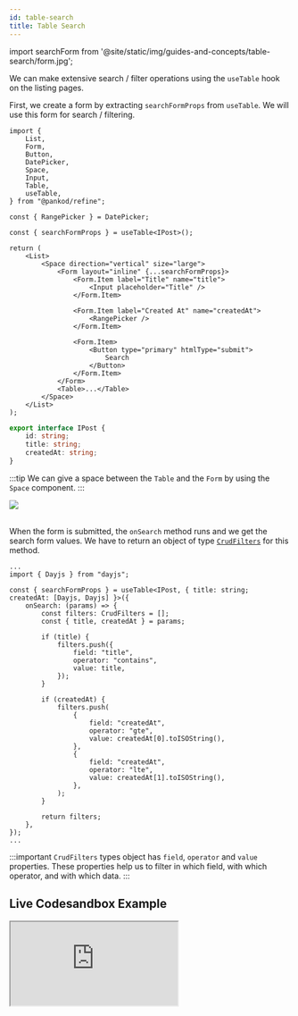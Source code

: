 ```yaml
---
id: table-search
title: Table Search
---
```


import searchForm from '@site/static/img/guides-and-concepts/table-search/form.jpg';

We can make extensive search / filter operations using the `useTable` hook on the listing pages.

First, we create a form by extracting `searchFormProps` from `useTable`. We will use this form for search / filtering.

```tsx title="pages/list.tsx"
import {
    List,
    Form,
    Button,
    DatePicker,
    Space,
    Input,
    Table,
    useTable,
} from "@pankod/refine";

const { RangePicker } = DatePicker;

const { searchFormProps } = useTable<IPost>();

return (
    <List>
        <Space direction="vertical" size="large">
            <Form layout="inline" {...searchFormProps}>
                <Form.Item label="Title" name="title">
                    <Input placeholder="Title" />
                </Form.Item>

                <Form.Item label="Created At" name="createdAt">
                    <RangePicker />
                </Form.Item>

                <Form.Item>
                    <Button type="primary" htmlType="submit">
                        Search
                    </Button>
                </Form.Item>
            </Form>
            <Table>...</Table>
        </Space>
    </List>
);
```

```ts title="interfaces/index.d.ts"
export interface IPost {
    id: string;
    title: string;
    createdAt: string;
}
```

:::tip
We can give a space between the `Table` and the `Form` by using the `Space` component.
:::

<div style={{textAlign: "center"}}>
    <img src={searchForm} />
</div>

<br />

When the form is submitted, the `onSearch` method runs and we get the search form values. We have to return an object of type [`CrudFilters`](../../api-references/interfaces.md#crudfilters) for this method.

```tsx title="pages/list.tsx"
...
import { Dayjs } from "dayjs";

const { searchFormProps } = useTable<IPost, { title: string; createdAt: [Dayjs, Dayjs] }>({
    onSearch: (params) => {
        const filters: CrudFilters = [];
        const { title, createdAt } = params;

        if (title) {
            filters.push({
                field: "title",
                operator: "contains",
                value: title,
            });
        }

        if (createdAt) {
            filters.push(
                {
                    field: "createdAt",
                    operator: "gte",
                    value: createdAt[0].toISOString(),
                },
                {
                    field: "createdAt",
                    operator: "lte",
                    value: createdAt[1].toISOString(),
                },
            );
        }

        return filters;
    },
});
...
```

:::important
`CrudFilters` types object has `field`, `operator` and `value` properties. These properties help us to filter in which field, with which operator, and with which data.
:::

## Live Codesandbox Example

<iframe src="https://codesandbox.io/embed/refine-table-search-example-pjdnk?autoresize=1&fontsize=14&module=%2Fsrc%2Fpages%2Fposts%2Flist.tsx&theme=dark&view=preview"
    style={{width: "100%", height:"80vh", border: "0px", borderRadius: "8px", overflow:"hidden"}}
    title="refine-table-search-example"
    allow="accelerometer; ambient-light-sensor; camera; encrypted-media; geolocation; gyroscope; hid; microphone; midi; payment; usb; vr; xr-spatial-tracking"
    sandbox="allow-forms allow-modals allow-popups allow-presentation allow-same-origin allow-scripts"
></iframe>
